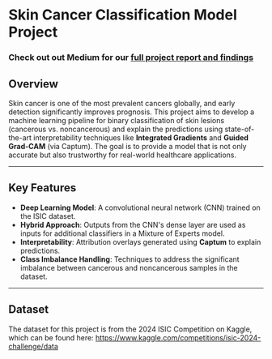 # Skin Cancer Classification Model Project 

### Check out out Medium for our [full project report and findings](https://medium.com/@sankeerth998/from-pixels-to-prognosis-using-machine-learning-to-improve-skin-cancer-diagnosis-660b9767a868) 


## **Overview**
Skin cancer is one of the most prevalent cancers globally, and early detection significantly improves prognosis. This project aims to develop a machine learning pipeline for binary classification of skin lesions (cancerous vs. noncancerous) and explain the predictions using state-of-the-art interpretability techniques like **Integrated Gradients** and **Guided Grad-CAM** (via Captum). The goal is to provide a model that is not only accurate but also trustworthy for real-world healthcare applications.

---

## **Key Features**
- **Deep Learning Model**: A convolutional neural network (CNN) trained on the ISIC dataset.
- **Hybrid Approach**: Outputs from the CNN's dense layer are used as inputs for additional classifiers in a Mixture of Experts model.
- **Interpretability**: Attribution overlays generated using **Captum** to explain predictions.
- **Class Imbalance Handling**: Techniques to address the significant imbalance between cancerous and noncancerous samples in the dataset.

---

## **Dataset**
The dataset for this project is from the 2024 ISIC Competition on Kaggle, which can be found here: 
https://www.kaggle.com/competitions/isic-2024-challenge/data


